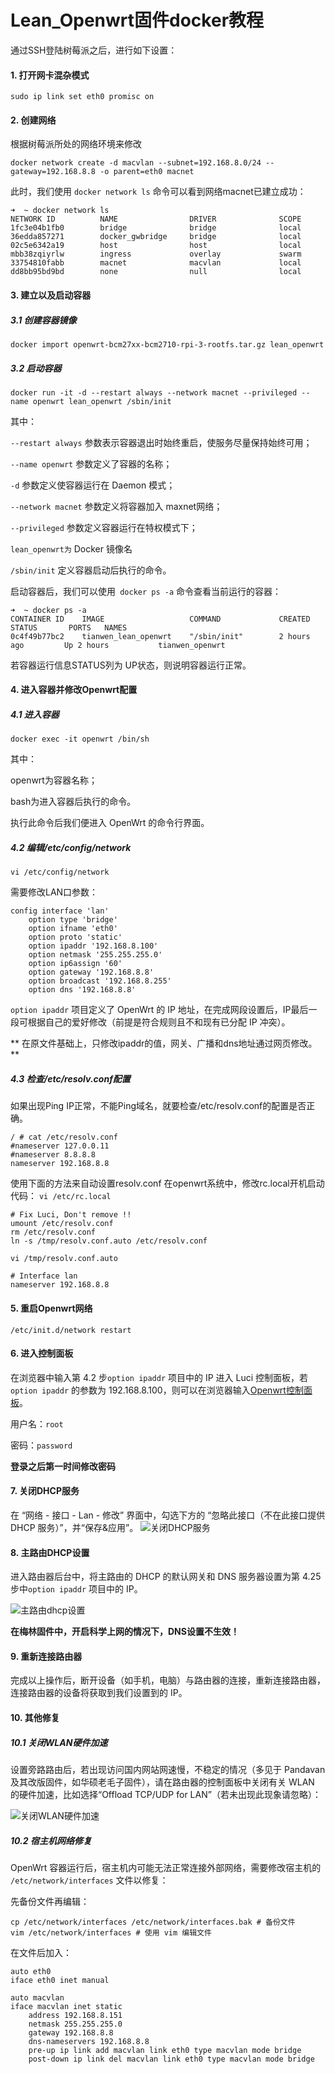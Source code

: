 # Lean_Openwrt固件docker教程

通过SSH登陆树莓派之后，进行如下设置：

#### 1. 打开网卡混杂模式

    sudo ip link set eth0 promisc on
#### 2. 创建网络

根据树莓派所处的网络环境来修改

    docker network create -d macvlan --subnet=192.168.8.0/24 --gateway=192.168.8.8 -o parent=eth0 macnet

此时，我们使用 ```docker network ls``` 命令可以看到网络macnet已建立成功： 

    ➜  ~ docker network ls
    NETWORK ID          NAME                DRIVER              SCOPE
    1fc3e04b1fb0        bridge              bridge              local
    36edda857271        docker_gwbridge     bridge              local
    02c5e6342a19        host                host                local
    mbb38zqiyrlw        ingress             overlay             swarm
    33754810fabb        macnet              macvlan             local
    dd8bb95bd9bd        none                null                local
#### 3. 建立以及启动容器

##### 3.1 创建容器镜像

    docker import openwrt-bcm27xx-bcm2710-rpi-3-rootfs.tar.gz lean_openwrt
##### 3.2 启动容器
    docker run -it -d --restart always --network macnet --privileged --name openwrt lean_openwrt /sbin/init
其中：

```--restart always``` 参数表示容器退出时始终重启，使服务尽量保持始终可用；

```--name openwrt``` 参数定义了容器的名称；

```-d``` 参数定义使容器运行在 Daemon 模式；

```--network macnet``` 参数定义将容器加入 maxnet网络；

```--privileged``` 参数定义容器运行在特权模式下；

```lean_openwrt为``` Docker 镜像名

```/sbin/init``` 定义容器启动后执行的命令。

启动容器后，我们可以使用``` docker ps -a``` 命令查看当前运行的容器：

    ➜  ~ docker ps -a
    CONTAINER ID    IMAGE                   COMMAND             CREATED             STATUS       PORTS   NAMES
    0c4f49b77bc2    tianwen_lean_openwrt    "/sbin/init"        2 hours ago         Up 2 hours           tianwen_openwrt
若容器运行信息STATUS列为 UP状态，则说明容器运行正常。

#### 4. 进入容器并修改Openwrt配置

##### 4.1 进入容器
    docker exec -it openwrt /bin/sh
其中：

openwrt为容器名称；

bash为进入容器后执行的命令。

执行此命令后我们便进入 OpenWrt 的命令行界面。

##### 4.2 编辑/etc/config/network
    vi /etc/config/network

需要修改LAN口参数：
    
    config interface 'lan'
        option type 'bridge'
        option ifname 'eth0'
        option proto 'static'
        option ipaddr '192.168.8.100'
        option netmask '255.255.255.0'
        option ip6assign '60'
        option gateway '192.168.8.8'
        option broadcast '192.168.8.255'
        option dns '192.168.8.8'

```option ipaddr``` 项目定义了 OpenWrt 的 IP 地址，在完成网段设置后，IP最后一段可根据自己的爱好修改（前提是符合规则且不和现有已分配 IP 冲突）。

** 在原文件基础上，只修改ipaddr的值，网关、广播和dns地址通过网页修改。 **

##### 4.3 检查/etc/resolv.conf配置
如果出现Ping IP正常，不能Ping域名，就要检查/etc/resolv.conf的配置是否正确。

    / # cat /etc/resolv.conf
    #nameserver 127.0.0.11
    #nameserver 8.8.8.8
    nameserver 192.168.8.8

使用下面的方法来自动设置resolv.conf
在openwrt系统中，修改rc.local开机启动代码：
```vi /etc/rc.local```

    # Fix Luci, Don't remove !!
    umount /etc/resolv.conf
    rm /etc/resolv.conf
    ln -s /tmp/resolv.conf.auto /etc/resolv.conf

```vi /tmp/resolv.conf.auto```

    # Interface lan
    nameserver 192.168.8.8


#### 5. 重启Openwrt网络
    /etc/init.d/network restart

#### 6. 进入控制面板
在浏览器中输入第 4.2 步```option ipaddr``` 项目中的 IP 进入 Luci 控制面板，若```option ipaddr``` 的参数为 192.168.8.100，则可以在浏览器输入[Openwrt控制面板](http://192.168.8.100)。

用户名：```root```

密码：```password```

**登录之后第一时间修改密码**

#### 7. 关闭DHCP服务

在 “网络 - 接口 - Lan - 修改” 界面中，勾选下方的 “忽略此接口（不在此接口提供 DHCP 服务）”，并“保存&应用”。
![关闭DHCP服务](./images/shutdown_dhcp.png)

#### 8. 主路由DHCP设置

进入路由器后台中，将主路由的 DHCP 的默认网关和 DNS 服务器设置为第 4.25 步中```option ipaddr``` 项目中的 IP。

![主路由dhcp设置](./images/main_router_dhcp_setting.png)

**在梅林固件中，开启科学上网的情况下，DNS设置不生效！**

#### 9. 重新连接路由器
完成以上操作后，断开设备（如手机，电脑）与路由器的连接，重新连接路由器，连接路由器的设备将获取到我们设置到的 IP。

#### 10. 其他修复

##### 10.1 关闭WLAN硬件加速

设置旁路路由后，若出现访问国内网站网速慢，不稳定的情况（多见于 Pandavan 及其改版固件，如华硕老毛子固件），请在路由器的控制面板中关闭有关 WLAN 的硬件加速，比如选择“Offload TCP/UDP for LAN”（若未出现此现象请忽略）：

![关闭WLAN硬件加速](./images/VLAN_speedup.png)

##### 10.2 宿主机网络修复

OpenWrt 容器运行后，宿主机内可能无法正常连接外部网络，需要修改宿主机的 ```/etc/network/interfaces``` 文件以修复：

先备份文件再编辑：
    
    cp /etc/network/interfaces /etc/network/interfaces.bak # 备份文件
    vim /etc/network/interfaces # 使用 vim 编辑文件

在文件后加入：

    auto eth0
    iface eth0 inet manual

    auto macvlan
    iface macvlan inet static
        address 192.168.8.151
        netmask 255.255.255.0
        gateway 192.168.8.8
        dns-nameservers 192.168.8.8
        pre-up ip link add macvlan link eth0 type macvlan mode bridge
        post-down ip link del macvlan link eth0 type macvlan mode bridge

